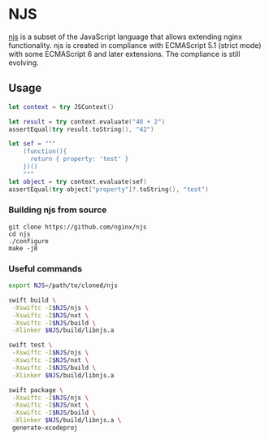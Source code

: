 # NJS

[njs](https://nginx.org/en/docs/njs/) is a subset of the JavaScript language that allows extending nginx functionality. njs is created in compliance with ECMAScript 5.1 (strict mode) with some ECMAScript 6 and later extensions. The compliance is still evolving. 

## Usage

```swift
let context = try JSContext()

let result = try context.evaluate("40 + 2")
assertEqual(try result.toString(), "42")

let sef = """
    (function(){
      return { property: 'test' }
    })()
    """
let object = try context.evaluate(sef)
assertEqual(try object["property"]?.toString(), "test")
```

### Building njs from source

```
git clone https://github.com/nginx/njs
cd njs
./configure
make -j8
```

### Useful commands

```bash
export NJS=/path/to/cloned/njs

swift build \
 -Xswiftc -I$NJS/njs \
 -Xswiftc -I$NJS/nxt \
 -Xswiftc -I$NJS/build \
 -Xlinker $NJS/build/libnjs.a

swift test \
 -Xswiftc -I$NJS/njs \
 -Xswiftc -I$NJS/nxt \
 -Xswiftc -I$NJS/build \
 -Xlinker $NJS/build/libnjs.a

swift package \
 -Xswiftc -I$NJS/njs \
 -Xswiftc -I$NJS/nxt \
 -Xswiftc -I$NJS/build \
 -Xlinker $NJS/build/libnjs.a \
 generate-xcodeproj
```
